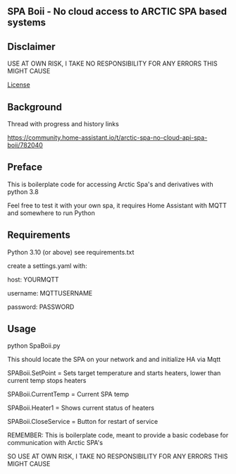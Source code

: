 ## SPA Boii - No cloud access to ARCTIC SPA based systems
## Disclaimer
USE AT OWN RISK, I TAKE NO RESPONSIBILITY FOR ANY ERRORS THIS MIGHT CAUSE

[License](License.md)

## Background 
Thread with progress and history links

https://community.home-assistant.io/t/arctic-spa-no-cloud-api-spa-boii/782040



## Preface

This is boilerplate code for accessing Arctic Spa's and derivatives with python 3.8

Feel free to test it with your own spa, it requires Home Assistant with MQTT and somewhere to run Python

## Requirements
Python 3.10 (or above)
see requirements.txt

create a settings.yaml with:

host: YOURMQTT

username: MQTTUSERNAME

password: PASSWORD

## Usage
python SpaBoii.py

This should locate the SPA on your network and and initialize HA via Mqtt


SPABoii.SetPoint = Sets target temperature and starts heaters, lower than current temp stops heaters

SPABoii.CurrentTemp = Current SPA temp

SPABoii.Heater1 = Shows current status of heaters

SPABoii.CloseService = Button for restart of service



REMEMBER: This is boilerplate code, meant to provide a basic codebase for communication with Arctic SPA's

SO USE AT OWN RISK, I TAKE NO RESPONSIBILITY FOR ANY ERRORS THIS MIGHT CAUSE




